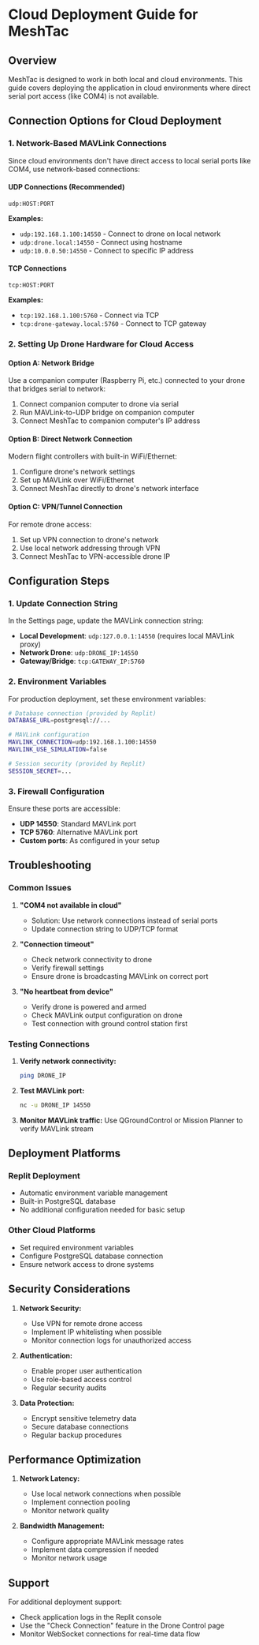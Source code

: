 # Cloud Deployment Guide for MeshTac

## Overview

MeshTac is designed to work in both local and cloud environments. This guide covers deploying the application in cloud environments where direct serial port access (like COM4) is not available.

## Connection Options for Cloud Deployment

### 1. Network-Based MAVLink Connections

Since cloud environments don't have direct access to local serial ports like COM4, use network-based connections:

#### UDP Connections (Recommended)
```
udp:HOST:PORT
```
**Examples:**
- `udp:192.168.1.100:14550` - Connect to drone on local network
- `udp:drone.local:14550` - Connect using hostname
- `udp:10.0.0.50:14550` - Connect to specific IP address

#### TCP Connections
```
tcp:HOST:PORT
```
**Examples:**
- `tcp:192.168.1.100:5760` - Connect via TCP
- `tcp:drone-gateway.local:5760` - Connect to TCP gateway

### 2. Setting Up Drone Hardware for Cloud Access

#### Option A: Network Bridge
Use a companion computer (Raspberry Pi, etc.) connected to your drone that bridges serial to network:

1. Connect companion computer to drone via serial
2. Run MAVLink-to-UDP bridge on companion computer
3. Connect MeshTac to companion computer's IP address

#### Option B: Direct Network Connection
Modern flight controllers with built-in WiFi/Ethernet:

1. Configure drone's network settings
2. Set up MAVLink over WiFi/Ethernet
3. Connect MeshTac directly to drone's network interface

#### Option C: VPN/Tunnel Connection
For remote drone access:

1. Set up VPN connection to drone's network
2. Use local network addressing through VPN
3. Connect MeshTac to VPN-accessible drone IP

## Configuration Steps

### 1. Update Connection String
In the Settings page, update the MAVLink connection string:

- **Local Development**: `udp:127.0.0.1:14550` (requires local MAVLink proxy)
- **Network Drone**: `udp:DRONE_IP:14550`
- **Gateway/Bridge**: `tcp:GATEWAY_IP:5760`

### 2. Environment Variables
For production deployment, set these environment variables:

```bash
# Database connection (provided by Replit)
DATABASE_URL=postgresql://...

# MAVLink configuration
MAVLINK_CONNECTION=udp:192.168.1.100:14550
MAVLINK_USE_SIMULATION=false

# Session security (provided by Replit)
SESSION_SECRET=...
```

### 3. Firewall Configuration
Ensure these ports are accessible:

- **UDP 14550**: Standard MAVLink port
- **TCP 5760**: Alternative MAVLink port
- **Custom ports**: As configured in your setup

## Troubleshooting

### Common Issues

1. **"COM4 not available in cloud"**
   - Solution: Use network connections instead of serial ports
   - Update connection string to UDP/TCP format

2. **"Connection timeout"**
   - Check network connectivity to drone
   - Verify firewall settings
   - Ensure drone is broadcasting MAVLink on correct port

3. **"No heartbeat from device"**
   - Verify drone is powered and armed
   - Check MAVLink output configuration on drone
   - Test connection with ground control station first

### Testing Connections

1. **Verify network connectivity:**
   ```bash
   ping DRONE_IP
   ```

2. **Test MAVLink port:**
   ```bash
   nc -u DRONE_IP 14550
   ```

3. **Monitor MAVLink traffic:**
   Use QGroundControl or Mission Planner to verify MAVLink stream

## Deployment Platforms

### Replit Deployment
- Automatic environment variable management
- Built-in PostgreSQL database
- No additional configuration needed for basic setup

### Other Cloud Platforms
- Set required environment variables
- Configure PostgreSQL database connection
- Ensure network access to drone systems

## Security Considerations

1. **Network Security:**
   - Use VPN for remote drone access
   - Implement IP whitelisting when possible
   - Monitor connection logs for unauthorized access

2. **Authentication:**
   - Enable proper user authentication
   - Use role-based access control
   - Regular security audits

3. **Data Protection:**
   - Encrypt sensitive telemetry data
   - Secure database connections
   - Regular backup procedures

## Performance Optimization

1. **Network Latency:**
   - Use local network connections when possible
   - Implement connection pooling
   - Monitor network quality

2. **Bandwidth Management:**
   - Configure appropriate MAVLink message rates
   - Implement data compression if needed
   - Monitor network usage

## Support

For additional deployment support:
- Check application logs in the Replit console
- Use the "Check Connection" feature in the Drone Control page
- Monitor WebSocket connections for real-time data flow